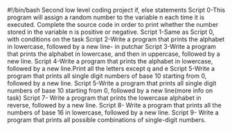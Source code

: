 #!/bin/bash
Second low level coding project if, else statements
Script 0-This program will assign a random number to the variable n each time it is executed. Complete the source code in order to print whether the number stored in the variable n is positive or negative.
Script 1-Same as Script 0, with conditions on the task
Script 2-Write a program that prints the alphabet in lowercase, followed by a new line- in putchar
Script 3-Write a program that prints the alphabet in lowercase, and then in uppercase, followed by a new line.
Script 4-Write a program that prints the alphabet in lowercase, followed by a new line.Print all the letters except q and e
Script 5-Write a program that prints all single digit numbers of base 10 starting from 0, followed by a new line.
Script 5-Write a program that prints all single digit numbers of base 10 starting from 0, followed by a new line(more info on task)
Script 7- Write a program that prints the lowercase alphabet in reverse, followed by a new line.
Script 8- Write a program that prints all the numbers of base 16 in lowercase, followed by a new line.
Script 9- Write a program that prints all possible combinations of single-digit numbers.
